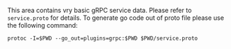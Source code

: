 This area contains vry basic gRPC service data. Please refer to
`service.proto` for details. To generate go code out of proto file
please use the following command:
```
protoc -I=$PWD --go_out=plugins=grpc:$PWD $PWD/service.proto
```
